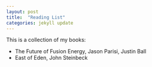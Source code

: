 ```yaml
---
layout: post
title:  "Reading List"
categories: jekyll update
---
```

This is a collection of my books:
* The Future of Fusion Energy, Jason Parisi, Justin Ball
* East of Eden, John Steinbeck
